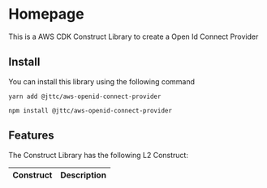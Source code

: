 # Homepage

This is a AWS CDK Construct Library to create a Open Id Connect Provider

## Install

You can install this library using the following command

```shell
yarn add @jttc/aws-openid-connect-provider
```

```shell
npm install @jttc/aws-openid-connect-provider
```

## Features

The Construct Library has the following L2 Construct:

| Construct                     | Description                                                    |
|-------------------------------|----------------------------------------------------------------|
